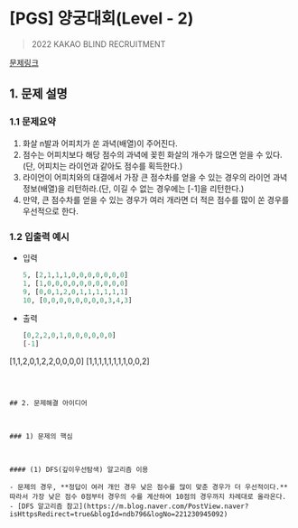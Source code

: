 # [PGS] 양궁대회(Level - 2)

> 2022 KAKAO BLIND RECRUITMENT

[문제링크](https://school.programmers.co.kr/learn/courses/30/lessons/92342)

## 1. 문제 설명



### 1.1 문제요약

1. 화살 n발과 어피치가 쏜 과녁(배열)이 주어진다.
2. 점수는 어피치보다 해당 점수의 과녁에 꽂힌 화살의 개수가 많으면 얻을 수 있다.(단, 어피치는 라이언과 같아도 점수를 획득한다.) 
3. 라이언이 어피치와의 대결에서 가장 큰 점수차를 얻을 수 있는 경우의 라이언 과녁 정보(배열)을 리턴하라.(단, 이길 수 없는 경우에는 [-1]을 리턴한다.)
4. 만약, 큰 점수차를 얻을 수 있는 경우가 여러 개라면 더 적은 점수를 많이 쏜 경우를 우선적으로 한다.

### 1.2 입출력 예시

- 입력

  ```python
  5, [2,1,1,1,0,0,0,0,0,0,0]
  1, [1,0,0,0,0,0,0,0,0,0,0]
  9, [0,0,1,2,0,1,1,1,1,1,1]
  10, [0,0,0,0,0,0,0,0,3,4,3]
  ```
  
- 출력

  ```python
  [0,2,2,0,1,0,0,0,0,0,0]
  [-1]
[1,1,2,0,1,2,2,0,0,0,0]
  [1,1,1,1,1,1,1,1,0,0,2]
  ```
  
  

## 2. 문제해결 아이디어



### 1) 문제의 핵심



#### (1) DFS(깊이우선탐색) 알고리즘 이용

- 문제의 경우, **정답이 여러 개인 경우 낮은 점수를 많이 맞춘 경우가 더 우선적이다.** 따라서 가장 낮은 점수 0점부터 경우의 수를 계산하여 10점의 경우까지 차례대로 올라온다.
- [DFS 알고리즘 참고](https://m.blog.naver.com/PostView.naver?isHttpsRedirect=true&blogId=ndb796&logNo=221230945092)